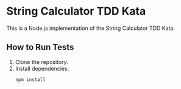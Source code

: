 # String Calculator TDD Kata

This is a Node.js implementation of the String Calculator TDD Kata.

## How to Run Tests

1. Clone the repository.
2. Install dependencies:
   ```bash
   npm install